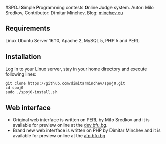 #SPOJ
**S**imple **P**rogramming contests **O**nline **J**udge system.
Autor: Milo Sredkov, Contributor: Dimitar Minchev, Blog: [minchev.eu][1]

## Requirements
Linux Ubuntu Server 16.10, Apache 2, MySQL 5, PHP 5 and PERL.

## Installation
Log in to your Linux server, stay in your home directory and execute following lines:
```
git clone https://github.com/dimitarminchev/spoj0.git
cd spoj0
sudo ./spoj0-install.sh
```

## Web interface
- Original web interface is written on PERL by Milo Sredkov and it is available for preview online at the [dev.bfu.bg][2]. 
- Brand new web interface is written on PHP by Dimitar Minchev and it is available for preview online at the [atp.bfu.bg][3].

[1]: http://www.minchev.eu
[2]: http://dev.bfu.bg/spoj/
[3]: http://atp.bfu.bg/spoj/

